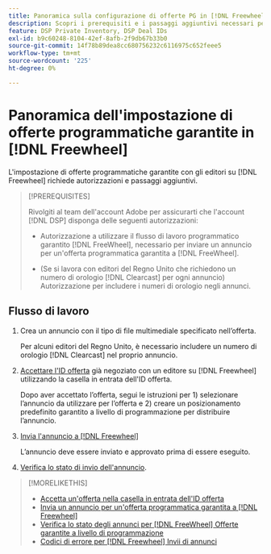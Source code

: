 ```yaml
---
title: Panoramica sulla configurazione di offerte PG in [!DNL Freewheel]
description: Scopri i prerequisiti e i passaggi aggiuntivi necessari per eseguire annunci per offerte programmatiche garantite con gli editori su [!DNL Freewheel].
feature: DSP Private Inventory, DSP Deal IDs
exl-id: b9c60248-8104-42ef-8afb-2f9db67b33b0
source-git-commit: 14f78b89dea8cc680756232c6116975c652feee5
workflow-type: tm+mt
source-wordcount: '225'
ht-degree: 0%

---
```


# Panoramica dell&#39;impostazione di offerte programmatiche garantite in [!DNL Freewheel]

L&#39;impostazione di offerte programmatiche garantite con gli editori su [!DNL Freewheel] richiede autorizzazioni e passaggi aggiuntivi.

>[!PREREQUISITES]
>
>Rivolgiti al team dell&#39;account Adobe per assicurarti che l&#39;account [!DNL DSP] disponga delle seguenti autorizzazioni:
>
>* Autorizzazione a utilizzare il flusso di lavoro programmatico garantito [!DNL FreeWheel], necessario per inviare un annuncio per un&#39;offerta programmatica garantita a [!DNL FreeWheel].
>
>* (Se si lavora con editori del Regno Unito che richiedono un numero di orologio [!DNL Clearcast] per ogni annuncio) Autorizzazione per includere i numeri di orologio negli annunci.

## Flusso di lavoro

1. Crea un annuncio con il tipo di file multimediale specificato nell’offerta.

   Per alcuni editori del Regno Unito, è necessario includere un numero di orologio [!DNL Clearcast] nel proprio annuncio.

1. [Accettare l&#39;ID offerta](#programmatic-guaranteed-set-up.md#pg-setup-deal-id-inbox) già negoziato con un editore su [!DNL Freewheel] utilizzando la casella in entrata dell&#39;ID offerta.

   Dopo aver accettato l’offerta, segui le istruzioni per 1) selezionare l’annuncio da utilizzare per l’offerta e 2) creare un posizionamento predefinito garantito a livello di programmazione per distribuire l’annuncio.

1. [Invia l&#39;annuncio a  [!DNL Freewheel]](freewheel-submit.md)

   L’annuncio deve essere inviato e approvato prima di essere eseguito.

1. [Verifica lo stato di invio dell&#39;annuncio](freewheel-check-status.md).

>[!MORELIKETHIS]
>
>* [Accetta un&#39;offerta nella casella in entrata dell&#39;ID offerta](deal-id-inbox-accept.md)
>* [Invia un annuncio per un&#39;offerta programmatica garantita a [!DNL Freewheel]](freewheel-submit.md)
>* [Verifica lo stato degli annunci per [!DNL FreeWheel] Offerte garantite a livello di programmazione](freewheel-check-status.md)
>* [Codici di errore per [!DNL Freewheel] Invii di annunci](freewheel-error-codes.md)
